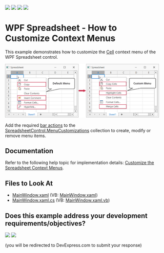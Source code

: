 <!-- default badges list -->
![](https://img.shields.io/endpoint?url=https://codecentral.devexpress.com/api/v1/VersionRange/128612758/21.2.6%2B)
[![](https://img.shields.io/badge/Open_in_DevExpress_Support_Center-FF7200?style=flat-square&logo=DevExpress&logoColor=white)](https://supportcenter.devexpress.com/ticket/details/E5147)
[![](https://img.shields.io/badge/📖_How_to_use_DevExpress_Examples-e9f6fc?style=flat-square)](https://docs.devexpress.com/GeneralInformation/403183)
[![](https://img.shields.io/badge/💬_Leave_Feedback-feecdd?style=flat-square)](#does-this-example-address-your-development-requirementsobjectives)
<!-- default badges end -->
# WPF Spreadsheet - How to Customize Context Menus 

This example demonstrates how to customize the [Cell](https://docs.devexpress.com/WPF/119005/controls-and-libraries/spreadsheet/visual-elements/pop-up-menus) context menu of the WPF Spreadsheet control.

![Custom context menu for the Spreadsheet control](./media/spreadsheet-custom-menu.png)

Add the required [bar actions](https://docs.devexpress.com/WPF/7045/controls-and-libraries/ribbon-bars-and-menu/bars/bar-actions) to the [SpreadsheetControl.MenuCustomizations](https://docs.devexpress.com/WPF/DevExpress.Xpf.Spreadsheet.SpreadsheetControl.MenuCustomizations) collection to create, modify or remove menu items.

## Documentation

Refer to the following help topic for implementation details: [Customize the Spreadsheet Context Menus](https://docs.devexpress.com/WPF/119038/controls-and-libraries/spreadsheet/getting-started/customize-the-spreadsheet-context-menus).

## Files to Look At

* [MainWindow.xaml](./CS/WpfSpreadsheetMenuCustomization/MainWindow.xaml) (VB: [MainWindow.xaml](./VB/WpfSpreadsheetMenuCustomization/MainWindow.xaml))
* [MainWindow.xaml.cs](./CS/WpfSpreadsheetMenuCustomization/MainWindow.xaml.cs) (VB: [MainWindow.xaml.vb](./VB/WpfSpreadsheetMenuCustomization/MainWindow.xaml.vb))
<!-- feedback -->
## Does this example address your development requirements/objectives?

[<img src="https://www.devexpress.com/support/examples/i/yes-button.svg"/>](https://www.devexpress.com/support/examples/survey.xml?utm_source=github&utm_campaign=wpf-spreadsheet-customize-context-menu&~~~was_helpful=yes) [<img src="https://www.devexpress.com/support/examples/i/no-button.svg"/>](https://www.devexpress.com/support/examples/survey.xml?utm_source=github&utm_campaign=wpf-spreadsheet-customize-context-menu&~~~was_helpful=no)

(you will be redirected to DevExpress.com to submit your response)
<!-- feedback end -->
